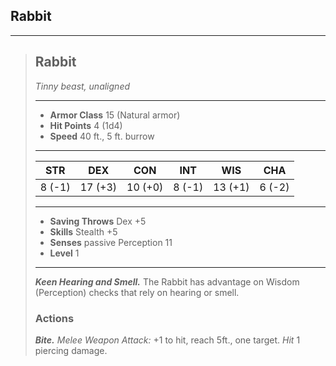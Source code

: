 ## Rabbit



___
> ## Rabbit
>*Tinny beast, unaligned*
> ___
> - **Armor Class** 15 (Natural armor)
> - **Hit Points** 4 (1d4)
> - **Speed** 40 ft., 5 ft. burrow
>___
>|   STR   |   DEX   |   CON   |   INT   |   WIS   |   CHA   |
>|:-------:|:-------:|:-------:|:-------:|:-------:|:-------:|
>|  8 (-1) | 17 (+3) | 10 (+0) |  8 (-1) | 13 (+1) |  6 (-2) |
>___
> - **Saving Throws** Dex +5
> - **Skills** Stealth +5
> - **Senses** passive Perception 11
> - **Level** 1
> ___
> ***Keen Hearing and Smell.*** The Rabbit has advantage on Wisdom (Perception) checks that rely on hearing or smell.
>
> ### Actions
> ***Bite.*** *Melee Weapon Attack:* +1 to hit, reach 5ft., one target. *Hit* 1 piercing damage. 
>